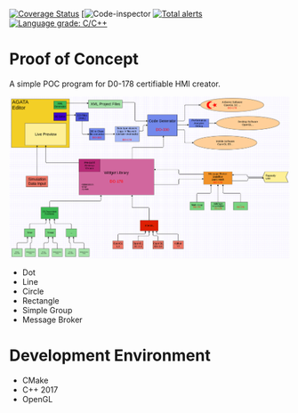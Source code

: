 [![Coverage Status](https://coveralls.io/repos/github/Do178-HMI-creator/POC/badge.svg?branch=main)](https://coveralls.io/github/Do178-HMI-creator/POC?branch=main)
[![Code-inspector](https://www.code-inspector.com/project/19353/score/svg)
[![Total alerts](https://img.shields.io/lgtm/alerts/g/Do178-HMI-creator/POC.svg?logo=lgtm&logoWidth=18)](https://lgtm.com/projects/g/Do178-HMI-creator/POC/alerts/)
[![Language grade: C/C++](https://img.shields.io/lgtm/grade/cpp/g/Do178-HMI-creator/POC.svg?logo=lgtm&logoWidth=18)](https://lgtm.com/projects/g/Do178-HMI-creator/POC/context:cpp)

# Proof of Concept
A simple POC program for D0-178 certifiable HMI creator.

![AAGATA Diagram](diagram/AGATA_diagram.png)

- Dot 
- Line
- Circle 
- Rectangle
- Simple Group
- Message Broker

 # Development Environment
 - CMake
 - C++ 2017
 - OpenGL

